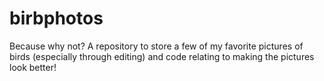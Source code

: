 # birbphotos
Because why not? A repository to store a few of my favorite pictures of birds (especially through editing) and code relating to making the pictures look better!
